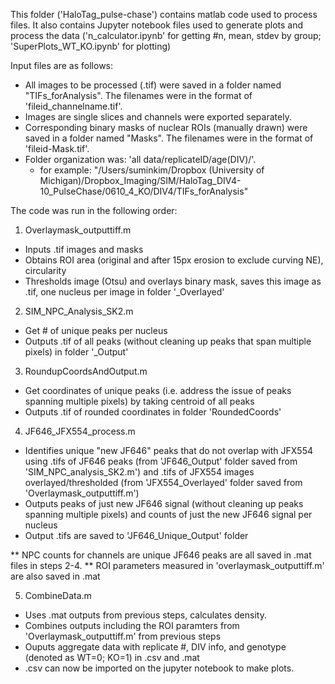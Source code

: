 This folder ('HaloTag_pulse-chase') contains matlab code used to process files.
It also contains Jupyter notebook files used to generate plots and process the data ('n_calculator.ipynb' for getting #n, mean, stdev by group; 'SuperPlots_WT_KO.ipynb' for plotting)

Input files are as follows: 
- All images to be processed (.tif) were saved in a folder named "TIFs_forAnalysis". The filenames were in the format of 'fileid_channelname.tif'. 
- Images are single slices and channels were exported separately.
- Corresponding binary masks of nuclear ROIs (manually drawn) were saved in a folder named "Masks". The filenames were in the format of 'fileid-Mask.tif'.
- Folder organization was: 'all data/replicateID/age(DIV)/'. 
  - for example: "/Users/suminkim/Dropbox (University of Michigan)/Dropbox_Imaging/SIM/HaloTag_DIV4-10_PulseChase/0610_4_KO/DIV4/TIFs_forAnalysis"

The code was run in the following order:

1) Overlaymask_outputtiff.m 
  - Inputs .tif images and masks
  - Obtains ROI area (original and after 15px erosion to exclude curving NE), circularity 
  - Thresholds image (Otsu) and overlays binary mask, saves this image as .tif, one nucleus per image in folder '<channelname>_Overlayed'
2) SIM_NPC_Analysis_SK2.m 
  - Get # of unique peaks per nucleus
  - Outputs .tif of all peaks (without cleaning up peaks that span multiple pixels) in folder '<channelname>_Output'
3) RoundupCoordsAndOutput.m 
  - Get coordinates of unique peaks (i.e. address the issue of peaks spanning multiple pixels) by taking centroid of all peaks
  - Outputs .tif of rounded coordinates in folder 'RoundedCoords'
4) JF646_JFX554_process.m 
  - Identifies unique "new JF646" peaks that do not overlap with JFX554 using .tifs of JF646 peaks (from 'JF646_Output' folder saved from 'SIM_NPC_analysis_SK2.m') and .tifs of JFX554 images overlayed/thresholded (from 'JFX554_Overlayed' folder saved from 'Overlaymask_outputtiff.m')
  - Outputs peaks of just new JF646 signal (without cleaning up peaks spanning multiple pixels) and counts of just the new JF646 signal per nucleus
  - Output .tifs are saved to 'JF646_Unique_Output' folder

  ** NPC counts for channels are unique JF646 peaks are all saved in .mat files in steps 2-4.
  ** ROI parameters measured in 'overlaymask_outputtiff.m' are also saved in .mat

5) CombineData.m 
  - Uses .mat outputs from previous steps, calculates density. 
  - Combines outputs including the ROI paramters from 'Overlaymask_outputtiff.m' from previous steps
  - Ouputs aggregate data with replicate #, DIV info, and genotype (denoted as WT=0; KO=1) in .csv and .mat
  - .csv can now be imported on the jupyter notebook to make plots.

